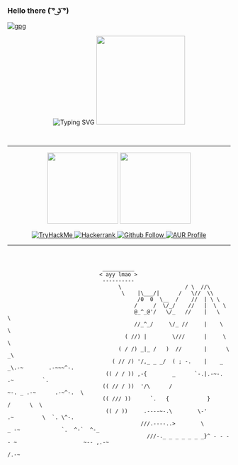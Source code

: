 ### Hello there ( ͡° ͜ʖ ͡°)

[![gpg](https://img.shields.io/badge/gpg-E04D%20E697%204DCD%204B3B-blue?style=flat)](https://github.com/otuva.gpg)

[comment]: <> (https://user-images.githubusercontent.com/67955086/189968648-89c6eef3-b605-40f4-8244-94ff9c07766b.svg)
[comment]: <> (https://user-images.githubusercontent.com/67955086/189969997-3fe38310-04e1-4c8a-a629-f93ac0c3db9f.svg)
[comment]: <> (https://user-images.githubusercontent.com/67955086/189970581-8f22d8d8-0c5e-4a7e-bd1e-830522d71c63.svg)

<p align="center">
  <picture><img src="https://readme-typing-svg.demolab.com?font=Fira+Code&duration=3000&pause=1000&color=1C63D0&center=true&vCenter=true&width=550&height=200&lines=Hi%2C+I'm+otuva.+I'm+also%3A;Always+learning;Dual-booting+TempleOS+with+Arch;A+dumbass+with+extra+steps" alt="Typing SVG" /></picture>
  <picture><img height="200px" src="https://user-images.githubusercontent.com/67955086/190844934-81d33a7f-3100-4436-81fa-d2bdb8d0d58a.svg"></picture>
</p>

<br><hr>

<p align="center">
  <picture><img height="160em" src="https://readmestats.999857.xyz/api?username=otuva&show_icons=true&theme=github_dark&include_all_commits=true&count_private=true"/></picture>
  <picture><img height="160em" src="https://readmestats.999857.xyz/api/top-langs/?username=otuva&layout=compact&theme=github_dark"/></picture>
</p>

<p align="center">  
  <a target="_blank" rel="noopener noreferrer" href="https://tryhackme.com/p/otuva">
    <img alt="TryHackMe" src="https://img.shields.io/badge/TryHackMe-1%25-blue?style=for-the-badge&logo=tryhackme&logoColor=red">
  </a>
  
  <a target="_blank" rel="noopener noreferrer" href="https://www.hackerrank.com/otuva">
    <img alt="Hackerrank" src="https://img.shields.io/badge/HackerRank-∞-blue?style=for-the-badge&logo=hackerrank">
  </a>
  
  <a target="_blank" rel="noopener noreferrer" href="https://github.com/otuva">
    <img alt="Github Follow" src="https://img.shields.io/github/followers/otuva?label=Github&logo=github&style=for-the-badge">
  </a>
  
  <a target="_blank" rel="noopener noreferrer" href="https://aur.archlinux.org/account/otuva">
    <img alt="AUR Profile" src="https://img.shields.io/badge/AUR%20Profile-%E2%88%9E-blue?style=for-the-badge&logo=archlinux">
  </a>
</p>

<hr><br>


```
                              __________ 
                             < ayy lmao >
                              ---------- 
                                   \                    / \  //\
                                    \    |\___/|      /   \//  \\
                                         /0  0  \__  /    //  | \ \    
                                        /     /  \/_/    //   |  \  \  
                                        @_^_@'/   \/_   //    |   \   \ 
                                        //_^_/     \/_ //     |    \    \
                                     ( //) |        \///      |     \     \
                                   ( / /) _|_ /   )  //       |      \     _\
                                 ( // /) '/,_ _ _/  ( ; -.    |    _ _\.-~        .-~~~^-.
                               (( / / )) ,-{        _      `-.|.-~-.           .~         `.
                              (( // / ))  '/\      /                 ~-. _ .-~      .-~^-.  \
                              (( /// ))      `.   {            }                   /      \  \
                               (( / ))     .----~-.\        \-'                 .~         \  `. \^-.
                                          ///.----..>        \             _ -~             `.  ^-`  ^-_
                                            ///-._ _ _ _ _ _ _}^ - - - - ~                     ~-- ,.-~
                                                                                               /.-~
```
